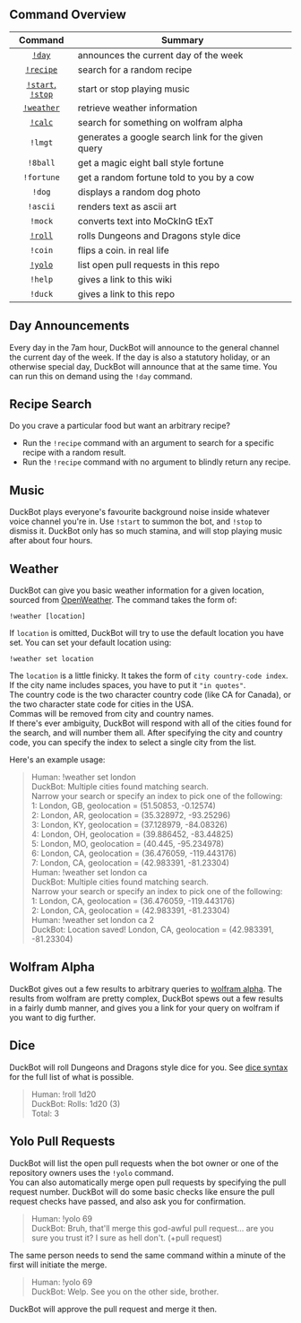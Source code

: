 ## Command Overview

|            Command             | Summary                                            |
| :----------------------------: | -------------------------------------------------- |
|  [`!day`](#day-announcements)  | announces the current day of the week              |
|  [`!recipe`](#recipe-search)   | search for a random recipe                         |
|  [`!start`, `!stop`](#music)   | start or stop playing music                        |
|     [`!weather`](#weather)     | retrieve weather information                       |
|   [`!calc`](#wolfram-alpha)    | search for something on wolfram alpha              |
|            `!lmgt`             | generates a google search link for the given query |
|            `!8ball`            | get a magic eight ball style fortune               |
|           `!fortune`           | get a random fortune told to you by a cow          |
|             `!dog`             | displays a random dog photo                        |
|            `!ascii`            | renders text as ascii art                          |
|            `!mock`             | converts text into MoCkInG tExT                    |
|        [`!roll`](#dice)        | rolls Dungeons and Dragons style dice              |
|            `!coin`             | flips a coin. in real life                         |
| [`!yolo`](#yolo-pull-requests) | list open pull requests in this repo               |
|            `!help`             | gives a link to this wiki                          |
|            `!duck`             | gives a link to this repo                          |

## Day Announcements

Every day in the 7am hour, DuckBot will announce to the general channel the current day of the week. If the day is also a statutory holiday, or an otherwise special day, DuckBot will announce that at the same time. You can run this on demand using the `!day` command.

## Recipe Search

Do you crave a particular food but want an arbitrary recipe?

- Run the `!recipe` command with an argument to search for a specific recipe with a random result.
- Run the `!recipe` command with no argument to blindly return any recipe.

## Music

DuckBot plays everyone's favourite background noise inside whatever voice channel you're in. Use `!start` to summon the bot, and `!stop` to dismiss it. DuckBot only has so much stamina, and will stop playing music after about four hours.

## Weather

DuckBot can give you basic weather information for a given location, sourced from [OpenWeather](https://openweathermap.org/). The command takes the form of:

```
!weather [location]
```

If `location` is omitted, DuckBot will try to use the default location you have set. You can set your default location using:

```
!weather set location
```

The `location` is a little finicky. It takes the form of `city country-code index`.\
If the city name includes spaces, you have to put it `"in quotes"`.\
The country code is the two character country code (like CA for Canada), or the two character state code for cities in the USA.\
Commas will be removed from city and country names.\
If there's ever ambiguity, DuckBot will respond with all of the cities found for the search, and will number them all. After specifying the city and country code, you can specify the index to select a single city from the list.

Here's an example usage:

> Human: !weather set london\
> DuckBot: Multiple cities found matching search.\
> Narrow your search or specify an index to pick one of the following:\
> 1: London, GB, geolocation = (51.50853, -0.12574)\
> 2: London, AR, geolocation = (35.328972, -93.25296)\
> 3: London, KY, geolocation = (37.128979, -84.08326)\
> 4: London, OH, geolocation = (39.886452, -83.44825)\
> 5: London, MO, geolocation = (40.445, -95.234978)\
> 6: London, CA, geolocation = (36.476059, -119.443176)\
> 7: London, CA, geolocation = (42.983391, -81.23304)\
> Human: !weather set london ca\
> DuckBot: Multiple cities found matching search.\
> Narrow your search or specify an index to pick one of the following:\
> 1: London, CA, geolocation = (36.476059, -119.443176)\
> 2: London, CA, geolocation = (42.983391, -81.23304)\
> Human: !weather set london ca 2\
> DuckBot: Location saved! London, CA, geolocation = (42.983391, -81.23304)

## Wolfram Alpha

DuckBot gives out a few results to arbitrary queries to [wolfram alpha](https://www.wolframalpha.com/). The results from wolfram are pretty complex, DuckBot spews out a few results in a fairly dumb manner, and gives you a link for your query on wolfram if you want to dig further.

## Dice

DuckBot will roll Dungeons and Dragons style dice for you. See [dice syntax](https://d20.readthedocs.io/en/latest/start.html#dice-syntax) for the full list of what is possible.

> Human: !roll 1d20\
> DuckBot: Rolls: 1d20 (3)\
> Total: 3

## Yolo Pull Requests

DuckBot will list the open pull requests when the bot owner or one of the repository owners uses the `!yolo` command.\
You can also automatically merge open pull requests by specifying the pull request number. DuckBot will do some basic checks like ensure the pull request checks have passed, and also ask you for confirmation.

> Human: !yolo 69\
> DuckBot: Bruh, that'll merge this god-awful pull request... are you sure you trust it? I sure as hell don't. (+pull request)

The same person needs to send the same command within a minute of the first will initiate the merge.

> Human: !yolo 69\
> DuckBot: Welp. See you on the other side, brother.

DuckBot will approve the pull request and merge it then.
